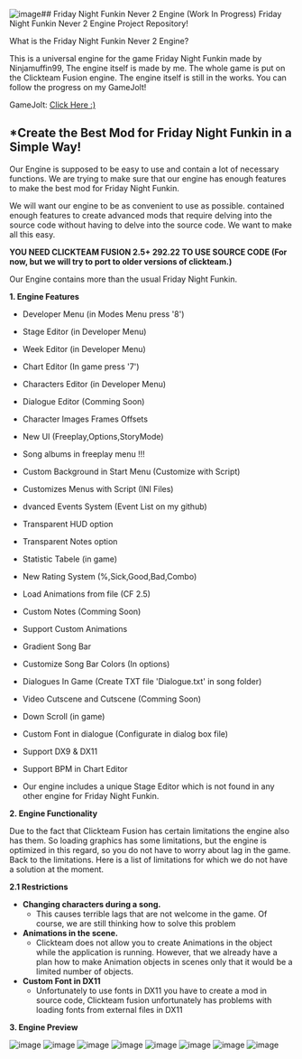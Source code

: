 ![image](https://github.com/user-attachments/assets/6c79388a-b9d6-4456-9f58-a519c58b6a08)## Friday Night Funkin Never 2 Engine (Work In Progress)
Friday Night Funkin Never 2 Engine Project Repository!

What is the Friday Night Funkin Never 2 Engine?

This is a universal engine for the game Friday Night Funkin made 
by Ninjamuffin99, The engine itself is made by me. The whole game 
is put on the Clickteam Fusion engine. The engine itself is still 
in the works. You can follow the progress on my GameJolt!

GameJolt: [Click Here :)](https://gamejolt.com/invite/SzymexStudio)


## *Create the Best Mod for **Friday Night Funkin** in a Simple Way!

Our Engine is supposed to be easy to use and contain a lot of necessary 
functions. We are trying to make sure that our engine has enough features 
to make the best mod for Friday Night Funkin.

We will want our engine to be as convenient to use as possible. 
contained enough features to create advanced mods that require delving into the source code 
without having to delve into the source code. We want to make all this easy.

**YOU NEED CLICKTEAM FUSION 2.5+ 292.22 TO USE SOURCE CODE (For now, but we will try to port to older versions of clickteam.)**

Our Engine contains more than the usual Friday Night Funkin. 

**1. Engine Features**

- Developer Menu (in Modes Menu press '8')

- Stage Editor (in Developer Menu)

- Week Editor (in Developer Menu)

- Chart Editor (In game press '7')

- Characters Editor (in Developer Menu)

- Dialogue Editor (Comming Soon)

- Character Images Frames Offsets

- New UI (Freeplay,Options,StoryMode)

- Song albums in freeplay menu !!!

- Custom Background in Start Menu (Customize with Script)

- Customizes Menus with Script (INI Files)

- dvanced Events System (Event List on my github)

- Transparent HUD option

- Transparent Notes option

- Statistic Tabele (in game)

- New Rating System (%,Sick,Good,Bad,Combo)

- Load Animations from file (CF 2.5)

- Custom Notes (Comming Soon)

- Support Custom Animations

- Gradient Song Bar

- Customize Song Bar Colors (In options)

- Dialogues In Game (Create TXT file 'Dialogue.txt' in song folder)

- Video Cutscene and Cutscene (Comming Soon)

- Down Scroll (in game)

- Custom Font in dialogue (Configurate in dialog box file)

- Support DX9 & DX11

- Support BPM in Chart Editor

- Our engine includes a unique Stage Editor which is not found in any other engine for Friday Night Funkin.

**2. Engine Functionality**

Due to the fact that Clickteam Fusion has certain limitations the engine also has them. So loading 
graphics has some limitations, but the engine is optimized in this regard, so you do not have to worry 
about lag in the game. Back to the limitations. Here is a list of limitations for which we do not have a 
solution at the moment. 

**2.1 Restrictions**
 - **Changing characters during a song.**
    - This causes terrible lags that are not welcome in the game. Of course, we are still thinking how to solve this problem
 - **Animations in the scene.**
    - Clickteam does not allow you to create Animations in the object while the application is running. However, that we already have a plan how to make Animation  objects in scenes only that it would be a limited number of objects.
- **Custom Font in DX11**
  - Unfortunately to use fonts in DX11 you have to create a mod in source code, Clickteam fusion unfortunately has problems with loading fonts from external files in DX11  

**3. Engine Preview**

![image](https://github.com/user-attachments/assets/768a0e1b-516e-45b7-9c96-ebc4d40a7238)
![image](https://github.com/user-attachments/assets/c97a9769-c1da-4691-a24e-0695678450d5)
![image](https://github.com/user-attachments/assets/e6b65270-7546-42aa-bec4-4313cdd0d437)
![image](https://github.com/user-attachments/assets/4e7f37b9-633e-409d-99a7-22702bd68190)
![image](https://github.com/user-attachments/assets/c3587a10-451e-4d66-a1f8-dadd147061d6)
![image](https://github.com/user-attachments/assets/4ad4fa9d-c812-4622-af36-66d3bcc9b93e)
![image](https://github.com/user-attachments/assets/0af00861-84fa-45bb-b6a5-3ac4d76b5339)
![image](https://github.com/user-attachments/assets/c8cb2260-f055-4e44-aaf4-0c68b256a5b5)




